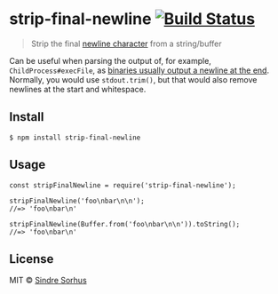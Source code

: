 strip-final-newline [![Build Status](https://travis-ci.com/sindresorhus/strip-final-newline.svg?branch=master)](https://travis-ci.com/sindresorhus/strip-final-newline)
=======================================================================================================================================================================

> Strip the final [newline character](https://en.wikipedia.org/wiki/Newline) from a string/buffer

Can be useful when parsing the output of, for example, `ChildProcess#execFile`, as [binaries usually output a newline at the end](https://stackoverflow.com/questions/729692/why-should-text-files-end-with-a-newline). Normally, you would use `stdout.trim()`, but that would also remove newlines at the start and whitespace.

Install
-------

    $ npm install strip-final-newline

Usage
-----

    const stripFinalNewline = require('strip-final-newline');

    stripFinalNewline('foo\nbar\n\n');
    //=> 'foo\nbar\n'

    stripFinalNewline(Buffer.from('foo\nbar\n\n')).toString();
    //=> 'foo\nbar\n'

License
-------

MIT © [Sindre Sorhus](https://sindresorhus.com)
